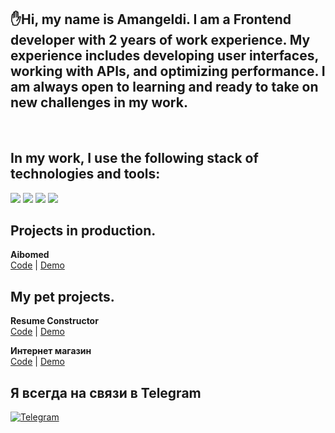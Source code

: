 ## ✋Hi, my name is Amangeldi. I am a Frontend developer with 2 years of work experience. My experience includes developing user interfaces, working with APIs, and optimizing performance. I am always open to learning and ready to take on new challenges in my work.
</br>

## In my work, I use the following stack of technologies and tools:

<img src="https://img.shields.io/badge/JavaScript-323330?style=for-the-badge&logo=javascript&logoColor=F7DF1E"> 
<img src="https://img.shields.io/badge/TypeScript-007ACC?style=for-the-badge&logo=typescript&logoColor=white"> 
<img src="https://img.shields.io/badge/React-20232A?style=for-the-badge&logo=react&logoColor=61DAFB"> 
<img src="https://img.shields.io/badge/Gatsby-663399?style=for-the-badge&logo=gatsby&logoColor=white">  
</br>

## Projects in production.

**Aibomed**<br />
[Code](https://github.com/aman1998/Resume-app) | [Demo](https://resume-67ba7.web.app/)<br />

## My pet projects.

**Resume Constructor**<br />
[Code](https://github.com/aman1998/Resume-app) | [Demo](https://resume-67ba7.web.app/)<br />

**Интернет магазин**<br />
[Code](https://github.com/aman1998/Market-app) | [Demo](https://market-app-git-dev-1998amangeldi-gmailcom.vercel.app/)<br />

## Я всегда на связи в Telegram 
<a href="https://t.me/rossoneri98" rel="nofollow">
<img src="https://camo.githubusercontent.com/dff510e1fc950068c2459737c7373ebe8c3c95e8d80a477c2268ec589ffd41f1/68747470733a2f2f696d672e736869656c64732e696f2f62616467652f54656c656772616d2d7265643f7374796c653d736f6369616c266c6f676f3d74656c656772616d" alt="Telegram" data-canonical-src="https://img.shields.io/badge/Telegram-red?style=social&amp;logo=telegram" style="max-width:100%;">
</a>




